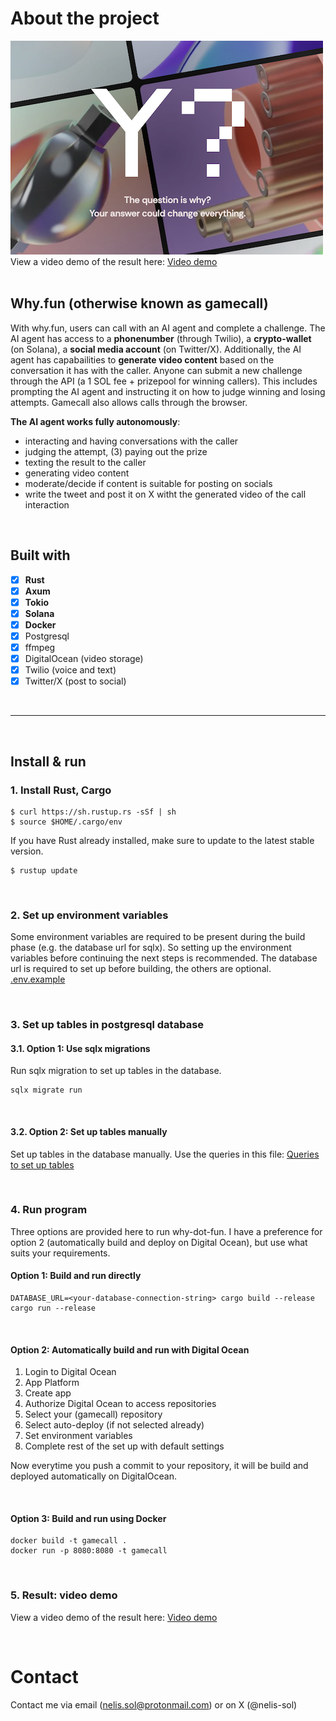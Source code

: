 # About the project

![alt text](https://github.com/Nelis-sol/why-dot-fun/blob/main/gamecall-why-dot-fun.png "Why.fun logo")
<br />
View a video demo of the result here:
[Video demo](https://github.com/Nelis-sol/why-dot-fun/blob/main/gamecall-why-dot-fun-video-demo.mp4)
<br /><br />

## Why.fun (otherwise known as gamecall)

With why.fun, users can call with an AI agent and complete a challenge. The AI agent has access to a **phonenumber** (through Twilio), a **crypto-wallet** (on Solana), a **social media account** (on Twitter/X). 
Additionally, the AI agent has capabailities to **generate video content** based on the conversation it has with the caller. Anyone can submit a new challenge through the API (a 1 SOL fee + prizepool for winning callers). This includes prompting the AI agent and instructing it on how to judge winning and losing attempts. Gamecall also allows calls through the browser.

**The AI agent works fully autonomously**:
  * interacting and having conversations with the caller
  * judging the attempt, (3) paying out the prize
  * texting the result to the caller
  * generating video content
  * moderate/decide if content is suitable for posting on socials
  * write the tweet and post it on X witht the generated video of the call interaction

<br />

## Built with

- [x] **Rust**
- [x] **Axum**  
- [x] **Tokio**  
- [x] **Solana**
- [x] **Docker**
- [x] Postgresql
- [x] ffmpeg
- [x] DigitalOcean (video storage)
- [x] Twilio (voice and text)
- [x] Twitter/X (post to social)

<br />

____

<br />

## Install & run

### 1. Install Rust, Cargo
```
$ curl https://sh.rustup.rs -sSf | sh
$ source $HOME/.cargo/env
```

If you have Rust already installed, make sure to update to the latest stable version.
```
$ rustup update
```
<br />

### 2. Set up environment variables
Some environment variables are required to be present during the build phase (e.g. the database url for sqlx). So setting up the environment variables before continuing the next steps is recommended. The database url is required to set up before building, the others are optional. 
[.env.example](https://github.com/Nelis-sol/why-dot-fun/blob/main/.env.example)

<br />

### 3. Set up tables in postgresql database


   #### 3.1. Option 1: Use sqlx migrations
   Run sqlx migration to set up tables in the database. 
   ```
   sqlx migrate run
   ```
<br />

   #### 3.2. Option 2: Set up tables manually
   Set up tables in the database manually. 
   Use the queries in this file: 
   [Queries to set up tables](https://github.com/Nelis-sol/why-dot-fun/blob/main/migrations/20241113102717_1.up.sql)

<br />

### 4. Run program
Three options are provided here to run why-dot-fun. I have a preference for option 2 (automatically build and deploy on Digital Ocean), but use what suits your requirements.


#### Option 1: Build and run directly

```
DATABASE_URL=<your-database-connection-string> cargo build --release
cargo run --release 
```
<br />

#### Option 2: Automatically build and run with Digital Ocean

1. Login to Digital Ocean
2. App Platform
3. Create app
4. Authorize Digital Ocean to access repositories
5. Select your (gamecall) repository 
6. Select auto-deploy (if not selected already)
7. Set environment variables
8. Complete rest of the set up with default settings

Now everytime you push a commit to your repository, it will be build and deployed automatically on DigitalOcean.

<br />

#### Option 3: Build and run using Docker

 ```
docker build -t gamecall .
docker run -p 8080:8080 -t gamecall
```

<br />

### 5. Result: video demo

View a video demo of the result here:
[Video demo](https://github.com/Nelis-sol/gamecall/blob/main/gamecall-why-dot-fun-video-demo.mp4)

<br />

# Contact
Contact me via email (nelis.sol@protonmail.com) or on X (@nelis-sol)

<br /><br />

